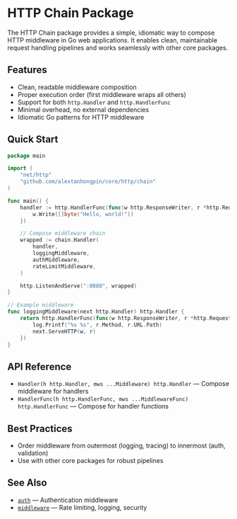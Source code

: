 # HTTP Chain Package

The HTTP Chain package provides a simple, idiomatic way to compose HTTP middleware in Go web applications. It enables clean, maintainable request handling pipelines and works seamlessly with other core packages.

## Features
- Clean, readable middleware composition
- Proper execution order (first middleware wraps all others)
- Support for both `http.Handler` and `http.HandlerFunc`
- Minimal overhead, no external dependencies
- Idiomatic Go patterns for HTTP middleware

## Quick Start
```go
package main

import (
    "net/http"
    "github.com/alextanhongpin/core/http/chain"
)

func main() {
    handler := http.HandlerFunc(func(w http.ResponseWriter, r *http.Request) {
        w.Write([]byte("Hello, world!"))
    })

    // Compose middleware chain
    wrapped := chain.Handler(
        handler,
        loggingMiddleware,
        authMiddleware,
        rateLimitMiddleware,
    )

    http.ListenAndServe(":8080", wrapped)
}

// Example middleware
func loggingMiddleware(next http.Handler) http.Handler {
    return http.HandlerFunc(func(w http.ResponseWriter, r *http.Request) {
        log.Printf("%s %s", r.Method, r.URL.Path)
        next.ServeHTTP(w, r)
    })
}
```

## API Reference
- `Handler(h http.Handler, mws ...Middleware) http.Handler` — Compose middleware for handlers
- `HandlerFunc(h http.HandlerFunc, mws ...MiddlewareFunc) http.HandlerFunc` — Compose for handler functions

## Best Practices
- Order middleware from outermost (logging, tracing) to innermost (auth, validation)
- Use with other core packages for robust pipelines

## See Also
- [`auth`](../auth/README.md) — Authentication middleware
- [`middleware`](../middleware/README.md) — Rate limiting, logging, security
